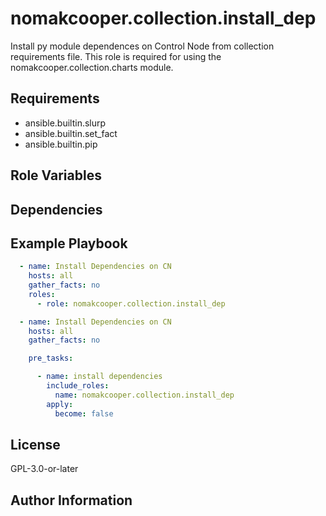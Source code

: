 nomakcooper.collection.install_dep
=========

Install py module dependences on Control Node from collection requirements file.
This role is required for using the nomakcooper.collection.charts module.

Requirements
------------

- ansible.builtin.slurp
- ansible.builtin.set_fact
- ansible.builtin.pip

Role Variables
--------------

Dependencies
------------


Example Playbook
----------------
```yaml
  - name: Install Dependencies on CN
    hosts: all
    gather_facts: no
    roles:
      - role: nomakcooper.collection.install_dep
```
```yaml
  - name: Install Dependencies on CN
    hosts: all
    gather_facts: no

    pre_tasks:

      - name: install dependencies
        include_roles:
          name: nomakcooper.collection.install_dep
        apply:
          become: false
```

License
-------

GPL-3.0-or-later

Author Information
------------------
